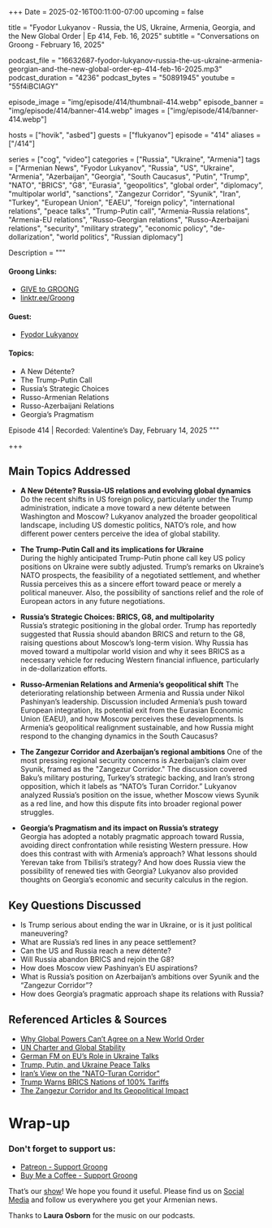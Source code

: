 +++
Date = 2025-02-16T00:11:00-07:00
upcoming = false

title = "Fyodor Lukyanov - Russia, the US, Ukraine, Armenia, Georgia, and the New Global Order | Ep 414, Feb. 16, 2025"
subtitle = "Conversations on Groong - February 16, 2025"

podcast_file = "16632687-fyodor-lukyanov-russia-the-us-ukraine-armenia-georgian-and-the-new-global-order-ep-414-feb-16-2025.mp3"
podcast_duration = "4236"
podcast_bytes = "50891945"
youtube = "55f4iBCIAGY"

episode_image = "img/episode/414/thumbnail-414.webp"
episode_banner = "img/episode/414/banner-414.webp"
images = ["img/episode/414/banner-414.webp"]

hosts = ["hovik", "asbed"]
guests = ["flukyanov"]
episode = "414"
aliases = ["/414"]

series = ["cog", "video"]
categories = ["Russia", "Ukraine", "Armenia"]
tags = ["Armenian News", "Fyodor Lukyanov", "Russia", "US", "Ukraine", "Armenia", "Azerbaijan", "Georgia", "South Caucasus", "Putin", "Trump", "NATO", "BRICS", "G8", "Eurasia", "geopolitics", "global order", "diplomacy", "multipolar world", "sanctions", "Zangezur Corridor", "Syunik", "Iran", "Turkey", "European Union", "EAEU", "foreign policy", "international relations", "peace talks", "Trump-Putin call", "Armenia-Russia relations", "Armenia-EU relations", "Russo-Georgian relations", "Russo-Azerbaijani relations", "security", "military strategy", "economic policy", "de-dollarization", "world politics", "Russian diplomacy"]

Description = """

#### Groong Links:
* [GIVE to GROONG](https://podcasts.groong.org/donate)
* [linktr.ee/Groong](https://linktr.ee/groong)

#### Guest:
* [Fyodor Lukyanov](/guest/flukyanov)

#### Topics:
* A New Détente?
* The Trump-Putin Call
* Russia’s Strategic Choices
* Russo-Armenian Relations
* Russo-Azerbaijani Relations
* Georgia’s Pragmatism


Episode 414 | Recorded: Valentine’s Day, February 14, 2025
"""

+++

## Main Topics Addressed  

- **A New Détente? Russia-US relations and evolving global dynamics**  
  Do the recent shifts in US foreign policy, particularly under the Trump administration, indicate a move toward a new détente between Washington and Moscow? Lukyanov analyzed the broader geopolitical landscape, including US domestic politics, NATO’s role, and how different power centers perceive the idea of global stability.  

- **The Trump-Putin Call and its implications for Ukraine**  
  During the highly anticipated Trump-Putin phone call key US policy positions on Ukraine were subtly adjusted. Trump’s remarks on Ukraine’s NATO prospects, the feasibility of a negotiated settlement, and whether Russia perceives this as a sincere effort toward peace or merely a political maneuver. Also,  the possibility of sanctions relief and the role of European actors in any future negotiations.  

- **Russia’s Strategic Choices: BRICS, G8, and multipolarity**  
  Russia’s strategic positioning in the global order. Trump has reportedly suggested that Russia should abandon BRICS and return to the G8, raising questions about Moscow’s long-term vision. Why Russia has moved toward a multipolar world vision and why it sees BRICS as a necessary vehicle for reducing Western financial influence, particularly in de-dollarization efforts.

- **Russo-Armenian Relations and Armenia’s geopolitical shift**
  The deteriorating relationship between Armenia and Russia under Nikol Pashinyan’s leadership. Discussion included Armenia’s push toward European integration, its potential exit from the Eurasian Economic Union (EAEU), and how Moscow perceives these developments. Is  Armenia’s geopolitical realignment sustainable, and how Russia might respond to the changing dynamics in the South Caucasus?

- **The Zangezur Corridor and Azerbaijan’s regional ambitions**
  One of the most pressing regional security concerns is Azerbaijan’s claim over Syunik, framed as the "Zangezur Corridor." The discussion covered Baku’s military posturing, Turkey’s strategic backing, and Iran’s strong opposition, which it labels as “NATO’s Turan Corridor.” Lukyanov analyzed Russia’s position on the issue, whether Moscow views Syunik as a red line, and how this dispute fits into broader regional power struggles.

- **Georgia’s Pragmatism and its impact on Russia’s strategy**  
  Georgia has adopted a notably pragmatic approach toward Russia, avoiding direct confrontation while resisting Western pressure. How does this contrast with with Armenia’s approach? What lessons should Yerevan take from Tbilisi’s strategy? And how does Russia view the possibility of renewed ties with Georgia? Lukyanov also provided thoughts on Georgia’s economic and security calculus in the region.  

## Key Questions Discussed  
- Is Trump serious about ending the war in Ukraine, or is it just political maneuvering?  
- What are Russia’s red lines in any peace settlement?  
- Can the US and Russia reach a new détente?  
- Will Russia abandon BRICS and rejoin the G8?  
- How does Moscow view Pashinyan’s EU aspirations?  
- What is Russia’s position on Azerbaijan’s ambitions over Syunik and the “Zangezur Corridor”?  
- How does Georgia’s pragmatic approach shape its relations with Russia?  

## Referenced Articles & Sources  
- [Why Global Powers Can’t Agree on a New World Order](https://eng.globalaffairs.ru/articles/new-world-order-lukyanov/)  
- [UN Charter and Global Stability](https://eng.globalaffairs.ru/articles/un-charter-lavrov/)  
- [German FM on EU’s Role in Ukraine Talks](https://www.reuters.com/world/europe/german-foreign-minister-europe-needs-be-involved-ukraine-talks-2025-02-13/)  
- [Trump, Putin, and Ukraine Peace Talks](https://www.independent.co.uk/news/uk/politics/ukraine-trump-putin-russia-peace-talks-b2697436.html)  
- [Iran’s View on the "NATO-Turan Corridor"](https://www.scfr.ir/en/300/30101/146069/conspiracy-of-creating-nato-turani-corridor-with-geopolitical-consequences-against-iran-russia-and-china/)  
- [Trump Warns BRICS Nations of 100% Tariffs](https://www.reuters.com/world/trump-warns-brics-nations-could-face-100-tariffs-2025-02-13/)  
- [The Zangezur Corridor and Its Geopolitical Impact](https://eng.globalaffairs.ru/articles/zangezur-corridor/)  



# Wrap-up

### **Don't forget to support us:**
* [Patreon - Support Groong](https://www.patreon.com/ann_groong)
* [Buy Me a Coffee - Support Groong](https://www.buymeacoffee.com/groong)


That’s our [show](https://podcasts.groong.org/)! We hope you found it useful. Please find us on [Social Media](https://linktr.ee/groong) and follow us everywhere you get your Armenian news.

Thanks to **Laura Osborn** for the music on our podcasts.
